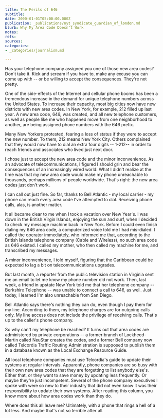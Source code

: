 ```yaml
---
title: The Perils of 646
subtitle: 
date: 2000-01-01T05:00:00.000Z
publication: _publications/nyt_syndicate_guardian_of_london.md
blurb: Why My Area Code Doesn't Work
notes: 
refs: 
sources: 
categories:
- _categories/journalism.md

---
```

Has your telephone company assigned you one of those new area codes? Don't take it. Kick and scream if you have to, make any excuse you can come up with -- or be willing to accept the consequences. They're not pretty.

One of the side-effects of the Internet and cellular phone booms has been a tremendous increase in the demand for unique telephone numbers across the United States. To increase their capacity, most big cities now have new districts with new area codes. In New York, for example, 212 filled up last year. A new area code, 646, was created, and all new telephone customers, as well as people like me who happened move from one neighborhood to another, are being assigned phone numbers with the 646 prefix.

Many New Yorkers protested, fearing a loss of status if they were to accept the new number. To them, 212 means New York City. Others complained that they would now have to dial an extra four digits -- 1-212-- in order to reach friends and associates who lived just next door.

I chose just to accept the new area code and the minor inconvenience. As an advocate of telecommunications, I figured I should grin and bear the consequences of an increasingly wired world. What I didn't realize at the time was that my new area code would make my phone unreachable to thousands, perhaps millions of people worldwide. That's right: the new area codes just don't work.

I can call out just fine. So far, thanks to Bell Atlantic - my local carrier - my phone can reach every area code I've attempted to dial. Receiving phone calls, alas, is another matter.

It all became clear to me when I took a vacation over New Year's. I was down in the British Virgin Islands, enjoying the sun and surf, when I decided to check my message machine back in New York. Before I could even finish dialing my 646 area code, a computerized voice told me I had mis-dialed. I called the operator immediately, who informed me that, according to the British Islands telephone company (Cable and Wireless), no such area code as 646 existed. I called my mother, who then called my machine for me, and transcribed my messages.

A minor inconvenience, I told myself, figuring that the Caribbean could be expected to lag a bit on telecommunications upgrades.

But last month, a reporter from the public television station in Virginia sent me an email to let me know my phone number did not work. Then, last week, a friend in upstate New York told me that her telephone company -- Berkshire Telephone -- was unable to connect a call to 646, as well. Just today, I learned I'm also unreachable from San Diego.

Bell Atlantic says there's nothing they can do, even though I pay them for my line. According to them, my telephone charges are for outgoing calls only. My line access does not include the privilege of receiving calls. That's up to the caller's phone company.

So why can't my telephone be reached? It turns out that area codes are administered by private corporations -- a former branch of Lockheed-Martin called NeuStar creates the codes, and a former Bell company now called Telcordia Traffic Routing Administration is supposed to publish them in a database known as the Local Exchange Resource Guide.

All local telephone companies must use Telcordia's guide to update their systems at regular intervals. Apparently, phone companies are so busy with their own new area codes that they are forgetting to list anybody else's. Either that, or they want to save money by updating less frequently. Or maybe they're just incompetent. Several of the phone company executives I spoke with were so new to their industry that did not even know it was their responsibility to update their own systems. After reading this column, you know more about how area codes work than they do.

Where does this all leave me? Ultimately, with a phone that rings a hell of a lot less. And maybe that's not so terrible after all.